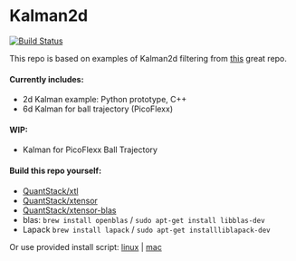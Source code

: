 # Kalman2d

[![Build Status](https://travis-ci.org/juliangaal/kalman.svg?branch=master)](https://travis-ci.org/juliangaal/kalman)

This repo is based on examples of Kalman2d filtering from [this](https://github.com/balzer82/Kalman) great repo.

#### Currently includes:
* 2d Kalman example: Python prototype, C++
* 6d Kalman for ball trajectory (PicoFlexx)

#### WIP:
* Kalman for PicoFlexx Ball Trajectory

#### Build this repo yourself:
* [QuantStack/xtl](https://github.com/QuantStack/xtl)
* [QuantStack/xtensor](https://github.com/QuantStack/xtensor)
* [QuantStack/xtensor-blas](https://github.com/QuantStack/xtensor-blas)
* blas: `brew install openblas` / `sudo apt-get install libblas-dev`
* Lapack `brew install lapack` / `sudo apt-get installliblapack-dev`

Or use provided install script: [linux](https://raw.githubusercontent.com/juliangaal/kalman/master/install/linux.bash) | [mac](https://raw.githubusercontent.com/juliangaal/kalman/master/install/mac.bash)
